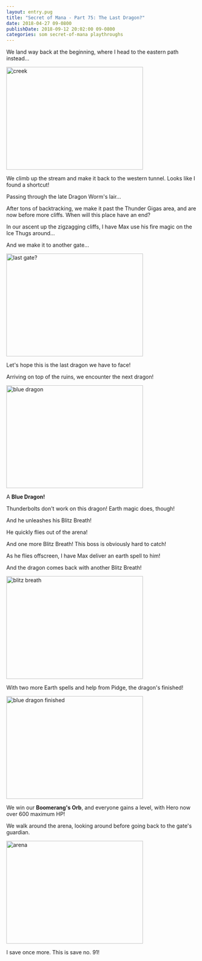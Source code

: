 ```yaml
---
layout: entry.pug
title: "Secret of Mana - Part 75: The Last Dragon?"
date: 2018-04-27 09-0800
publishDate: 2018-09-12 20:02:00 09-0800
categories: som secret-of-mana playthroughs
---
```


We land way back at the beginning, where I head to the eastern path instead...

<img src="https://i.imgur.com/eoYslaU.png" alt="creek" width="360" height="270" id="liveblog" />

We climb up the stream and make it back to the western tunnel. Looks like I found a shortcut!

Passing through the late Dragon Worm's lair...

After tons of backtracking, we make it past the Thunder Gigas area, and are now before more cliffs. When will this place have an end?

In our ascent up the zigzagging cliffs, I have Max use his fire magic on the Ice Thugs around...

And we make it to another gate...

<img src="https://i.imgur.com/kycZGl5.png" alt="last gate?" width="360" height="270" id="liveblog" />

Let's hope this is the last dragon we have to face!

Arriving on top of the ruins, we encounter the next dragon!

<img src="https://i.imgur.com/x3guBiE.png" alt="blue dragon" width="360" height="270" id="liveblog" />

A **Blue Dragon!**

Thunderbolts don't work on this dragon! Earth magic does, though!

And he unleashes his Blitz Breath!

He quickly flies out of the arena!

And one more Blitz Breath! This boss is obviously hard to catch!

As he flies offscreen, I have Max deliver an earth spell to him!

And the dragon comes back with another Blitz Breath!

<img src="https://i.imgur.com/pl8kQ1y.png" alt="blitz breath" width="360" height="270" id="liveblog" />

With two more Earth spells and help from Pidge, the dragon's finished!

<img src="https://i.imgur.com/qPEbgHj.png" alt="blue dragon finished" width="360" height="270" id="liveblog" />

We win our **Boomerang's Orb**, and everyone gains a level, with Hero now over 600 maximum HP!

We walk around the arena, looking around before going back to the gate's guardian.

<img src="https://i.imgur.com/XIxHJBw.png" alt="arena" width="360" height="270" id="liveblog" />

I save once more. This is save no. 91!